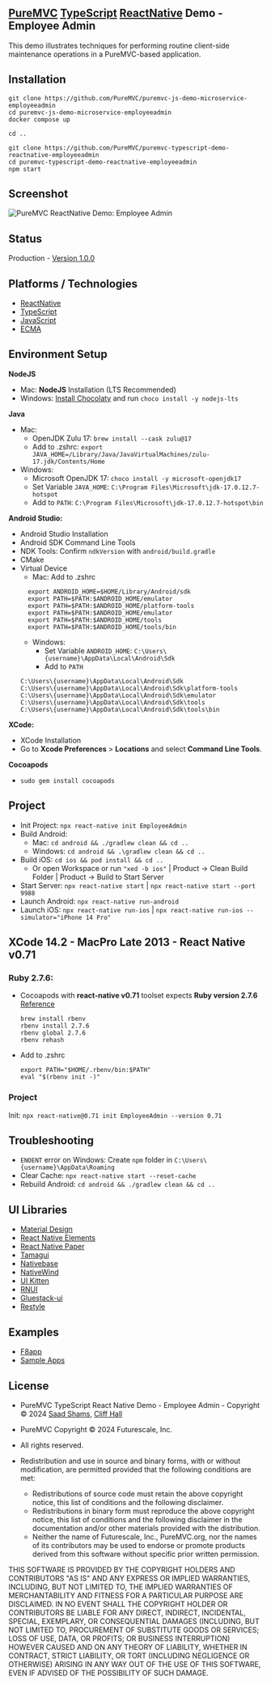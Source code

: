 ## [PureMVC](https://puremvc.org) [TypeScript](https://github.com/PureMVC/puremvc-typescript-multicore-framework/wiki) [ReactNative](https://en.wikipedia.org/wiki/React_Native) Demo - Employee Admin
This demo illustrates techniques for performing routine client-side maintenance operations in a PureMVC-based application.

## Installation
```shell
git clone https://github.com/PureMVC/puremvc-js-demo-microservice-employeeadmin
cd puremvc-js-demo-microservice-employeeadmin
docker compose up

cd ..

git clone https://github.com/PureMVC/puremvc-typescript-demo-reactnative-employeeadmin 
cd puremvc-typescript-demo-reactnative-employeeadmin 
npm start
```

## Screenshot
![PureMVC ReactNative Demo: Employee Admin]()

## Status
Production - [Version 1.0.0](https://github.com/PureMVC/puremvc-js-demo-react-employeeadmin/blob/master/VERSION)

## Platforms / Technologies
* [ReactNative](https://en.wikipedia.org/wiki/React_Native)
* [TypeScript](https://en.wikipedia.org/wiki/TypeScript)
* [JavaScript](http://en.wikipedia.org/wiki/JavaScript)
* [ECMA](https://en.wikipedia.org/wiki/ECMAScript)

## Environment Setup

**NodeJS**
* Mac: **NodeJS** Installation (LTS Recommended)
* Windows: [Install Chocolaty](https://chocolatey.org/install) and run `choco install -y nodejs-lts`

**Java** 
* Mac: 
  * OpenJDK Zulu 17: `brew install --cask zulu@17`
  * Add to .zshrc: `export JAVA_HOME=/Library/Java/JavaVirtualMachines/zulu-17.jdk/Contents/Home`
* Windows: 
  * Microsoft OpenJDK 17: `choco install -y microsoft-openjdk17`
  * Set Variable `JAVA_HOME`: `C:\Program Files\Microsoft\jdk-17.0.12.7-hotspot`
  * Add to `PATH`: `C:\Program Files\Microsoft\jdk-17.0.12.7-hotspot\bin`

**Android Studio:**
* Android Studio Installation
* Android SDK Command Line Tools
* NDK Tools: Confirm `ndkVersion` with `android/build.gradle`
* CMake
* Virtual Device
  * Mac: Add to .zshrc
  ```shell
    export ANDROID_HOME=$HOME/Library/Android/sdk
    export PATH=$PATH:$ANDROID_HOME/emulator
    export PATH=$PATH:$ANDROID_HOME/platform-tools
    export PATH=$PATH:$ANDROID_HOME/emulator
    export PATH=$PATH:$ANDROID_HOME/tools
    export PATH=$PATH:$ANDROID_HOME/tools/bin
    ```
    * Windows: 
      * Set Variable `ANDROID_HOME`: `C:\Users\{username}\AppData\Local\Android\Sdk`
      * Add to `PATH`
    ```shell
    C:\Users\{username}\AppData\Local\Android\Sdk
    C:\Users\{username}\AppData\Local\Android\Sdk\platform-tools
    C:\Users\{username}\AppData\Local\Android\Sdk\emulator
    C:\Users\{username}\AppData\Local\Android\Sdk\tools
    C:\Users\{username}\AppData\Local\Android\Sdk\tools\bin
    ```

**XCode:**
* XCode Installation
* Go to **Xcode Preferences** > **Locations** and select **Command Line Tools**.

**Cocoapods**
* `sudo gem install cocoapods`

## Project
* Init Project: `npx react-native init EmployeeAdmin`
* Build Android: 
  * Mac: `cd android && ./gradlew clean && cd ..`
  * Windows: `cd android && .\gradlew clean && cd ..`
* Build iOS: `cd ios && pod install && cd ..`
  * Or open Workspace or run `"xed -b ios"` | Product -> Clean Build Folder | Product -> Build to Start Server
* Start Server: `npx react-native start` | `npx react-native start --port 9988`
* Launch Android: `npx react-native run-android`
* Launch iOS: `npx react-native run-ios` | `npx react-native run-ios --simulator="iPhone 14 Pro"`

## XCode 14.2 - MacPro Late 2013 - React Native v0.71
### Ruby 2.7.6:
* Cocoapods with **react-native v0.71** toolset expects **Ruby version 2.7.6**
[Reference](https://stackoverflow.com/questions/78099206/react-native-init-cocoapods-was-resolved)

  ```shell
  brew install rbenv
  rbenv install 2.7.6
  rbenv global 2.7.6
  rbenv rehash
  ```
* Add to .zshrc
  ```shell
  export PATH="$HOME/.rbenv/bin:$PATH"
  eval "$(rbenv init -)"
  ```

### Project
Init: `npx react-native@0.71 init EmployeeAdmin --version 0.71`

## Troubleshooting
* `ENOENT` error on Windows: Create `npm` folder in `C:\Users\{username}\AppData\Roaming`
* Clear Cache: `npx react-native start --reset-cache`
* Rebuild Android: `cd android && ./gradlew clean && cd ..`

## UI Libraries
* [Material Design](https://rn-material.js.org/)
* [React Native Elements](https://reactnativeelements.com)
* [React Native Paper](https://reactnativepaper.com)
* [Tamagui](https://tamagui.dev)
* [Nativebase](https://nativebase.io)
* [NativeWind](https://www.nativewind.dev)
* [UI Kitten](https://akveo.github.io/react-native-ui-kitten)
* [RNUI](https://wix.github.io/react-native-ui-lib)
* [Gluestack-ui](https://ui.gluestack.io)
* [Restyle](https://github.com/Shopify/restyle)

## Examples
* [F8app](https://github.com/fbsamples/f8app)
* [Sample Apps](https://github.com/SamuelOkoroShow)

## License
* PureMVC TypeScript React Native Demo - Employee Admin - Copyright © 2024 [Saad Shams](https://www.linkedin.com/in/muizz), [Cliff Hall](https://www.linkedin.com/in/cliff)
* PureMVC Copyright © 2024 Futurescale, Inc.
* All rights reserved.

* Redistribution and use in source and binary forms, with or without modification, are permitted provided that the following conditions are met:

    * Redistributions of source code must retain the above copyright notice, this list of conditions and the following disclaimer.
    * Redistributions in binary form must reproduce the above copyright notice, this list of conditions and the following disclaimer in the documentation and/or other materials provided with the distribution.
    * Neither the name of Futurescale, Inc., PureMVC.org, nor the names of its contributors may be used to endorse or promote products derived from this software without specific prior written permission.

THIS SOFTWARE IS PROVIDED BY THE COPYRIGHT HOLDERS AND CONTRIBUTORS "AS IS" AND ANY EXPRESS OR IMPLIED WARRANTIES, INCLUDING, BUT NOT LIMITED TO, THE IMPLIED WARRANTIES OF MERCHANTABILITY AND FITNESS FOR A PARTICULAR PURPOSE ARE DISCLAIMED. IN NO EVENT SHALL THE COPYRIGHT HOLDER OR CONTRIBUTORS BE LIABLE FOR ANY DIRECT, INDIRECT, INCIDENTAL, SPECIAL, EXEMPLARY, OR CONSEQUENTIAL DAMAGES (INCLUDING, BUT NOT LIMITED TO, PROCUREMENT OF SUBSTITUTE GOODS OR SERVICES; LOSS OF USE, DATA, OR PROFITS; OR BUSINESS INTERRUPTION) HOWEVER CAUSED AND ON ANY THEORY OF LIABILITY, WHETHER IN CONTRACT, STRICT LIABILITY, OR TORT (INCLUDING NEGLIGENCE OR OTHERWISE) ARISING IN ANY WAY OUT OF THE USE OF THIS SOFTWARE, EVEN IF ADVISED OF THE POSSIBILITY OF SUCH DAMAGE.
